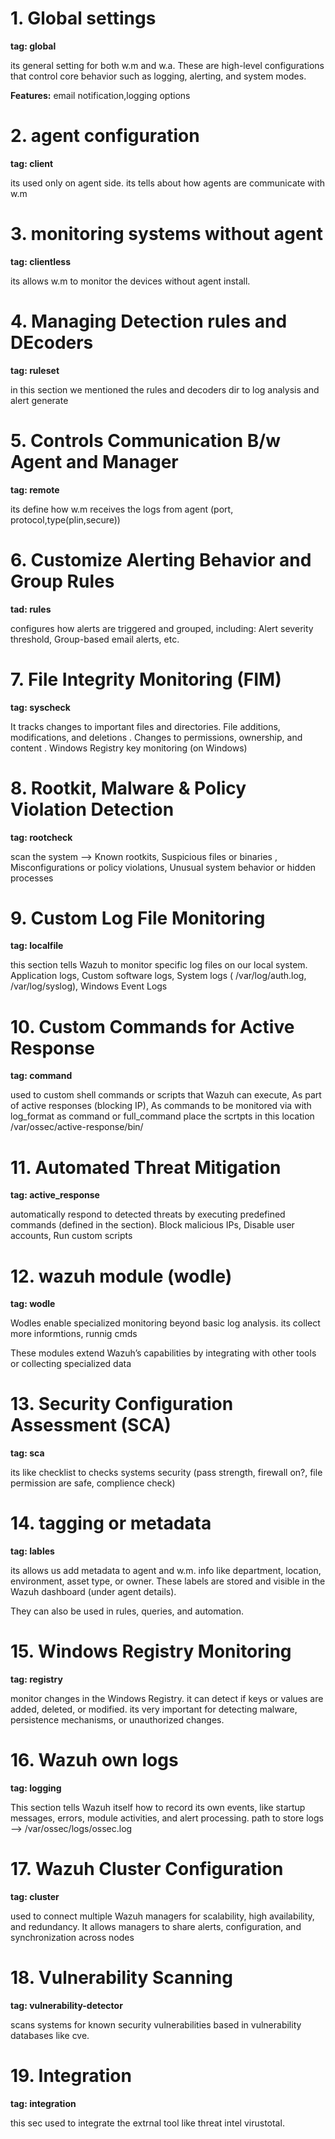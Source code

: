 
# 1. Global settings
 **tag: global**
 
 its general setting for both w.m and w.a. These are high-level configurations that control core behavior such as logging, alerting, and system modes.
 
**Features:**
 email notification,logging options

 # 2. agent configuration
**tag: client** 

its used only on agent side. its tells about how agents are communicate with w.m

# 3. monitoring systems without agent 
**tag: clientless** 

its allows w.m to monitor the devices without agent install.

# 4. Managing Detection rules and DEcoders
**tag: ruleset** 

in this section we mentioned the rules and decoders dir to log analysis and alert generate

# 5. Controls Communication B/w Agent and Manager
**tag: remote**

its define how w.m receives the logs from agent (port, protocol,type(plin,secure))
# 6. Customize Alerting Behavior and Group Rules
**tad: rules**

configures how alerts are triggered and grouped, including: Alert severity threshold, Group-based email alerts, etc.
# 7. File Integrity Monitoring (FIM)
**tag: syscheck**

It tracks changes to important files and directories. File additions, modifications, and deletions . Changes to permissions, ownership, and content . Windows Registry key monitoring (on Windows)
# 8. Rootkit, Malware & Policy Violation Detection
**tag: rootcheck**

scan the system --> Known rootkits, Suspicious files or binaries , Misconfigurations or policy violations, Unusual system behavior or hidden processes
# 9. Custom Log File Monitoring
**tag: localfile**

this section tells Wazuh to monitor specific log files on our local system. Application logs, Custom software logs, System logs ( /var/log/auth.log, /var/log/syslog), Windows Event Logs 
# 10. Custom Commands for Active Response
**tag: command**

used to custom shell commands or scripts that Wazuh can execute, As part of active responses (blocking IP), As commands to be monitored via **<localfile>** with log_format as command or full_command
place the scrtpts in this location /var/ossec/active-response/bin/

# 11. Automated Threat Mitigation
**tag: active_response**

 automatically respond to detected threats by executing predefined commands (defined in the **<command>** section). Block malicious IPs, Disable user accounts, Run custom scripts

 # 12. wazuh module (wodle)
 **tag: wodle**

 Wodles enable specialized monitoring beyond basic log analysis. its collect more informtions, runnig cmds

 These modules extend Wazuh’s capabilities by integrating with other tools or collecting specialized data

 # 13. Security Configuration Assessment (SCA)
 **tag: sca**

 its like checklist to checks systems security (pass strength, firewall on?, file permission are safe, complience check)

 # 14. tagging or metadata
 **tag: lables**

 its allows us add metadata to agent and w.m. info like department, location, environment, asset type, or owner. These labels are stored and visible in the Wazuh dashboard (under agent details).

They can also be used in rules, queries, and automation.

# 15. Windows Registry Monitoring
**tag: registry**

monitor changes in the Windows Registry. it can detect if keys or values are added, deleted, or modified. its very important for detecting malware, persistence mechanisms, or unauthorized changes.

# 16. Wazuh own logs
**tag: logging**

This section tells Wazuh itself how to record its own events, like startup messages, errors, module activities, and alert processing.
path to store logs --> /var/ossec/logs/ossec.log

# 17. Wazuh Cluster Configuration
**tag: cluster**

used to connect multiple Wazuh managers for scalability, high availability, and redundancy. It allows managers to share alerts, configuration, and synchronization across nodes 

# 18. Vulnerability Scanning
**tag: vulnerability-detector**

 scans systems for known security vulnerabilities based in vulnerability databases like cve.

# 19. Integration 
**tag: integration**

this sec used to integrate the extrnal tool like threat intel virustotal. 

